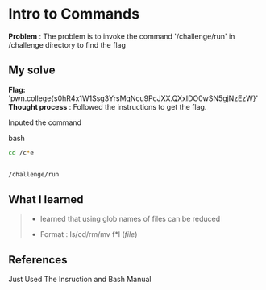 



# Intro to Commands 

**Problem** : The problem is to invoke  the command '/challenge/run' in /challenge directory   to find the flag

## My solve

**Flag:** 'pwn.college{s0hR4x1W1Ssg3YrsMqNcu9PcJXX.QXxIDO0wSN5gjNzEzW}'
**Thought process** :   Followed the instructions  to get the flag.

Inputed the command


bash
```bash
cd /c*e


/challenge/run
```


## What I learned
>* learned  that using glob names of files can be reduced
>
>
>* Format : ls/cd/rm/mv  f*l     (*file*)
>
>

> 
> 
>  

## References
Just Used The Insruction and Bash Manual

